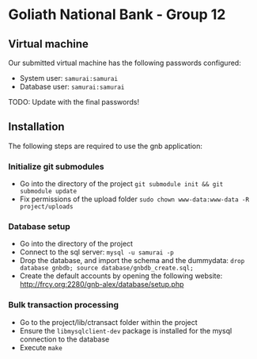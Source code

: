 # Goliath National Bank - Group 12

## Virtual machine
Our submitted virtual machine has the following passwords configured:
* System user: `samurai:samurai`
* Database user: `samurai:samurai`

TODO: Update with the final passwords!

## Installation
The following steps are required to use the gnb application:

### Initialize git submodules
* Go into the directory of the project
	```git submodule init && git submodule update```
* Fix permissions of the upload folder
	```sudo chown www-data:www-data -R project/uploads```

### Database setup
* Go into the directory of the project
* Connect to the sql server:
	```mysql -u samurai -p```
* Drop the database, and import the schema and the dummydata:
	```drop database gnbdb; source database/gnbdb_create.sql;```
* Create the default accounts by opening the following website:
	http://frcy.org:2280/gnb-alex/database/setup.php

### Bulk transaction processing
* Go to the project/lib/ctransact folder within the project
* Ensure the `libmysqlclient-dev` package is installed for the mysql connection to the database
* Execute `make`
